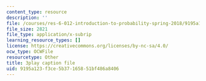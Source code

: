 ```yaml
---
content_type: resource
description: ''
file: /courses/res-6-012-introduction-to-probability-spring-2018/9195a123f3ce5b37165851bf486a8406_HDvYPl8D8Bs.srt
file_size: 2821
file_type: application/x-subrip
learning_resource_types: []
license: https://creativecommons.org/licenses/by-nc-sa/4.0/
ocw_type: OCWFile
resourcetype: Other
title: 3play caption file
uid: 9195a123-f3ce-5b37-1658-51bf486a8406
---
```


